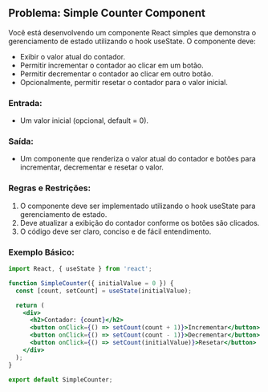 ## Problema: Simple Counter Component

Você está desenvolvendo um componente React simples que demonstra o gerenciamento de estado utilizando o hook useState. O componente deve:
- Exibir o valor atual do contador.
- Permitir incrementar o contador ao clicar em um botão.
- Permitir decrementar o contador ao clicar em outro botão.
- Opcionalmente, permitir resetar o contador para o valor inicial.

### Entrada:
- Um valor inicial (opcional, default = 0).

### Saída:
- Um componente que renderiza o valor atual do contador e botões para incrementar, decrementar e resetar o valor.

### Regras e Restrições:
1. O componente deve ser implementado utilizando o hook useState para gerenciamento de estado.
2. Deve atualizar a exibição do contador conforme os botões são clicados.
3. O código deve ser claro, conciso e de fácil entendimento.

### Exemplo Básico:
```jsx
import React, { useState } from 'react';

function SimpleCounter({ initialValue = 0 }) {
  const [count, setCount] = useState(initialValue);

  return (
    <div>
      <h2>Contador: {count}</h2>
      <button onClick={() => setCount(count + 1)}>Incrementar</button>
      <button onClick={() => setCount(count - 1)}>Decrementar</button>
      <button onClick={() => setCount(initialValue)}>Resetar</button>
    </div>
  );
}

export default SimpleCounter;
``` 